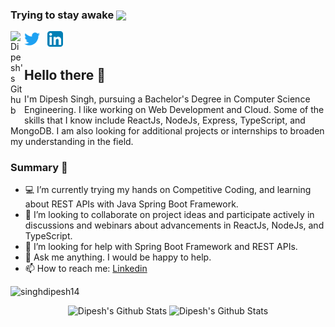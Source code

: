 ### Trying to stay awake <img src="https://media.giphy.com/media/h741oEMnAUIILdX0kU/giphy.gif" width="50" align ="center">

<p>
<a href="https://github.com/singhdipesh14">
  <img align="left" alt="Dipesh's Github" width="22px" src="https://cdn.jsdelivr.net/npm/simple-icons@v3/icons/github.svg" />
</a>

<a href="https://twitter.com/DipeshS33865964"><img width="25" height="25" src="/resources/twitter.svg"></a>
&nbsp;
<a href="https://www.linkedin.com/in/singhdipesh14"><img width="25" height="25" src="/resources/linkedin.svg"></a>
&nbsp;

</p>

## Hello there 👋

I'm Dipesh Singh, pursuing a Bachelor's Degree in Computer Science Engineering. I like working on Web Development and Cloud. Some of the skills that I know include ReactJs, NodeJs, Express, TypeScript, and MongoDB. I am also looking for additional projects or internships to broaden my understanding in the field.

### Summary 👨‍

- 💻 I’m currently trying my hands on Competitive Coding, and learning about REST APIs with Java Spring Boot Framework.
- 👯 I’m looking to collaborate on project ideas and participate actively in discussions and webinars about advancements in ReactJs, NodeJs, and TypeScript.
- 🤔 I’m looking for help with Spring Boot Framework and REST APIs.
- 💬 Ask me anything. I would be happy to help.
- 📫 How to reach me: [Linkedin](https://www.linkedin.com/in/singhdipesh14/)

<p align="left"> <img src="https://komarev.com/ghpvc/?username=singhdipesh14&label=Profile Views&color=blue&style=plastic" alt="singhdipesh14" /> </p>

<p align="center">
  <img width="48%" src="https://github-readme-stats.vercel.app/api?username=singhdipesh14&show_icons=true&theme=tokyonight" alt="Dipesh's Github Stats" />
  <img width="48%" src="https://github-readme-streak-stats.herokuapp.com/?user=singhdipesh14&theme=tokyonight" alt="Dipesh's Github Stats" />
</p>
